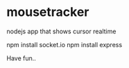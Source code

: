 mousetracker
============

nodejs app that shows cursor realtime

npm install socket.io
npm install express

Have fun..